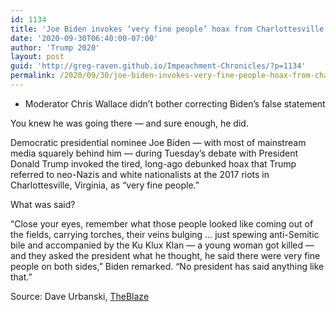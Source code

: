 ```yaml
---
id: 1134
title: 'Joe Biden invokes ‘very fine people’ hoax from Charlottesville riots in debate with President Trump'
date: '2020-09-30T06:40:00-07:00'
author: 'Trump 2020'
layout: post
guid: 'http://greg-raven.github.io/Impeachment-Chronicles/?p=1134'
permalink: /2020/09/30/joe-biden-invokes-very-fine-people-hoax-from-charlottesville-riots-in-debate-with-president-trump/
---
```


- Moderator Chris Wallace didn’t bother correcting Biden’s false statement

You knew he was going there — and sure enough, he did.

Democratic presidential nominee Joe Biden — with most of mainstream media squarely behind him — during Tuesday’s debate with President Donald Trump invoked the tired, long-ago debunked hoax that Trump referred to neo-Nazis and white nationalists at the 2017 riots in Charlottesville, Virginia, as “very fine people.”

What was said?

“Close your eyes, remember what those people looked like coming out of the fields, carrying torches, their veins bulging … just spewing anti-Semitic bile and accompanied by the Ku Klux Klan — a young woman got killed — and they asked the president what he thought, he said there were very fine people on both sides,” Biden remarked. “No president has said anything like that.”

Source: Dave Urbanski, [TheBlaze](https://www.theblaze.com/news/joe-biden-very-fine-people-hoax)